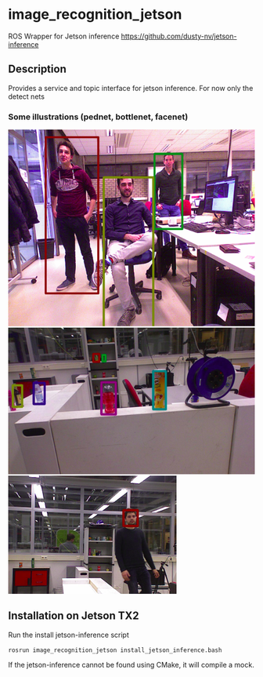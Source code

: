 image_recognition_jetson
====================================

ROS Wrapper for Jetson inference https://github.com/dusty-nv/jetson-inference

## Description
Provides a service and topic interface for jetson inference. For now only the detect nets

### Some illustrations (pednet, bottlenet, facenet)

![Pedestrians](doc/pedestrians.png)
![Bottles](doc/bottles.png)
![Faces](doc/faces.png)

## Installation on Jetson TX2

Run the install jetson-inference script

    rosrun image_recognition_jetson install_jetson_inference.bash 

If the jetson-inference cannot be found using CMake, it will compile a mock.

